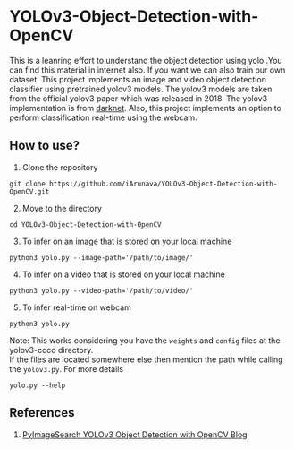 # YOLOv3-Object-Detection-with-OpenCV
This is a leanring effort to understand the object detection using yolo .You can find this material in internet also.
If you want we can also train our own dataset.
This project implements an image and video object detection classifier using pretrained yolov3 models. 
The yolov3 models are taken from the official yolov3 paper which was released in 2018. 
The yolov3 implementation is from [darknet](https://github.com/pjreddie/darknet). 
Also, this project implements an option to perform classification real-time using the webcam.

## How to use?

1) Clone the repository

```
git clone https://github.com/iArunava/YOLOv3-Object-Detection-with-OpenCV.git
```

2) Move to the directory
```
cd YOLOv3-Object-Detection-with-OpenCV
```

3) To infer on an image that is stored on your local machine
```
python3 yolo.py --image-path='/path/to/image/'
```
4) To infer on a video that is stored on your local machine
```
python3 yolo.py --video-path='/path/to/video/'
```
5) To infer real-time on webcam
```
python3 yolo.py
```

Note: This works considering you have the `weights` and `config` files at the yolov3-coco directory.
<br/>
If the files are located somewhere else then mention the path while calling the `yolov3.py`. For more details
```
yolo.py --help
```



## References

1) [PyImageSearch YOLOv3 Object Detection with OpenCV Blog](https://www.pyimagesearch.com/2018/11/12/yolo-object-detection-with-opencv/)

 

